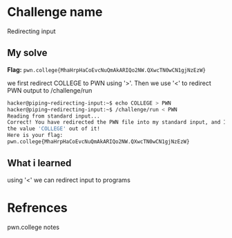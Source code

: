 # Challenge name
Redirecting input

## My solve
**Flag:** `pwn.college{MhaHrpHaCoEvcNuQmAkARIQo2NW.QXwcTN0wCN1gjNzEzW}`

we first redirect COLLEGE to PWN using '>'. Then we use '<' to redirect PWN output to /challenge/run

```bash
hacker@piping~redirecting-input:~$ echo COLLEGE > PWN
hacker@piping~redirecting-input:~$ /challenge/run < PWN
Reading from standard input...
Correct! You have redirected the PWN file into my standard input, and I read
the value 'COLLEGE' out of it!
Here is your flag:
pwn.college{MhaHrpHaCoEvcNuQmAkARIQo2NW.QXwcTN0wCN1gjNzEzW}
```

## What i learned
using '<' we can redirect input to programs

# Refrences
pwn.college notes